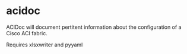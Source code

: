 acidoc
======

ACIDoc will document pertitent information about the configuration of a Cisco ACI fabric.

Requires xlsxwriter and pyyaml 
